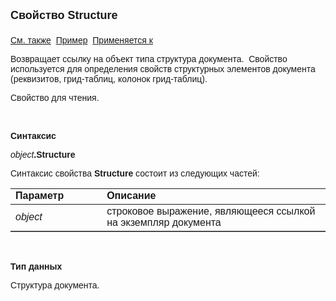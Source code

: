 <html>
<head>
<title>Документ\Structure</title>
</head>

<body>

<p><font face="Arial"><font size="4"><strong>Свойство Structure<br>
<br>
</strong></font><a href="../ASDocStructure.html">См. также</a>&nbsp; <u>Пример</u>&nbsp;
<a href="../Asdoc.html">Применяется к</a></font></p>

<p class="label"><font face="Arial">Возвращает ссылку на объект типа 
структура документа.&nbsp; Свойство используется для определения свойств 
структурных элементов документа (реквизитов, грид-таблиц, колонок грид-таблиц).</font></p>

<p class="label"><font face="Arial">Свойство для чтения.</font></p>

<p class="label">&nbsp;</p>

<p class="label"><font face="Arial"><b>Синтаксис</b></font></p>

<p><font face="Arial"><em>object</em><strong>.Structure</strong></font></p>

<p><font face="Arial">Синтаксис свойства <strong>Structure </strong>
состоит из следующих частей:</font></p>

<table border="1" cellPadding="5" cols="2" frame="below" rules="rows">
<TBODY>
  <tr vAlign="top">
    <td class="label" width="29%"><font face="Arial"><b>Параметр</b></font></td>
    <td class="label" width="71%"><font face="Arial"><strong>Описание</strong></font></td>
  </tr>
  <tr>
    <td width="29%"><font face="Arial"><em>object</em></font></td>
    <td width="71%"><font face="Arial">строковое выражение, являющееся 
	ссылкой на экземпляр документа</font></td>
  </tr>
</TBODY>
</table>

<p class="label">&nbsp;</p>

<p class="label"><font face="Arial"><b>Тип данных</b></font></p>
<p class="label"><font face="Arial">Структура документа.</font></p>
</body>
</html>
